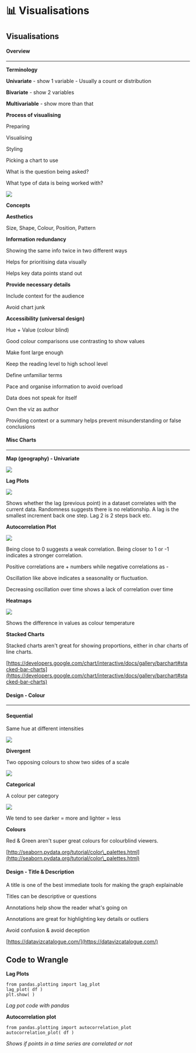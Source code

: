 # 📊 Visualisations

## Visualisations

####

#### Overview

***



**Terminology**

**Univariate** - show 1 variable - Usually a count or distribution

**Bivariate** - show 2 variables

**Multivariable** - show more than that

**Process of visualising**

Preparing

Visualising

Styling

Picking a chart to use

What is the question being asked?

What type of data is being worked with?

![](https://t20664121.p.clickup-attachments.com/t20664121/a2d12554-65b0-45ab-933c-5caba64758bb/image.png)

**Concepts**

**Aesthetics**

Size, Shape, Colour, Position, Pattern

**Information redundancy**

Showing the same info twice in two different ways

Helps for prioritising data visually

Helps key data points stand out

**Provide necessary details**

Include context for the audience

Avoid chart junk

**Accessibility (universal design)**

Hue + Value (colour blind)

Good colour comparisons use contrasting to show values

Make font large enough

Keep the reading level to high school level

Define unfamiliar terms

Pace and organise information to avoid overload

Data does not speak for itself

Own the viz as author

Providing context or a summary helps prevent misunderstanding or false conclusions

#### Misc Charts

***

**Map (geography) - Univariate**

![](https://t20664121.p.clickup-attachments.com/t20664121/7be7a48f-78a1-45ae-931b-6b44f6e90e0b/image.png)

**Lag Plots**

![](https://t20664121.p.clickup-attachments.com/t20664121/f9ca13bc-2e86-4cee-83bc-3e28fb5167ca/image.png)

Shows whether the lag (previous point) in a dataset correlates with the current data. Randomness suggests there is no relationship. A lag is the smallest increment back one step. Lag 2 is 2 steps back etc.

**Autocorrelation Plot**

![](https://t20664121.p.clickup-attachments.com/t20664121/0be7b170-d6b4-4b5a-99e3-08f286a20272/image.png)

Being close to 0 suggests a weak correlation. Being closer to 1 or -1 indicates a stronger correlation.

Positive correlations are + numbers while negative correlations as -

Oscillation like above indicates a seasonality or fluctuation.

Decreasing oscillation over time shows a lack of correlation over time

**Heatmaps**

![](https://t20664121.p.clickup-attachments.com/t20664121/37653b8a-5ebc-41d9-aa53-4036916bad22/image.png)

Shows the difference in values as colour temperature

**Stacked Charts**

Stacked charts aren't great for showing proportions, either in char charts of line charts.

[https://developers.google.com/chart/interactive/docs/gallery/barchart#stacked-bar-charts](https://developers.google.com/chart/interactive/docs/gallery/barchart#stacked-bar-charts)

#### **Design - Colour**

***

#### **Sequential**

Same hue at different intensities

![](https://t20664121.p.clickup-attachments.com/t20664121/2f07a164-b2ee-47ba-8072-e0dbf0ba0736/image.png)

**Divergent**

Two opposing colours to show two sides of a scale

![](https://t20664121.p.clickup-attachments.com/t20664121/720ffc1a-93a8-4193-b257-b88073cca9a8/image.png)

**Categorical**

A colour per category

![](https://t20664121.p.clickup-attachments.com/t20664121/82cb4648-7d06-4f01-bdeb-ea281e50270a/image.png)

We tend to see darker = more and lighter = less

**Colours**

Red & Green aren't super great colours for colourblind viewers.

[http://seaborn.pydata.org/tutorial/color\_palettes.html](http://seaborn.pydata.org/tutorial/color\_palettes.html)

#### Design - Title & Description

A title is one of the best immediate tools for making the graph explainable

Titles can be descriptive or questions

Annotations help show the reader what's going on

Annotations are great for highlighting key details or outliers

Avoid confusion & avoid deception

[https://datavizcatalogue.com/](https://datavizcatalogue.com/)

## Code to Wrangle

**Lag Plots**

```
from pandas.plotting import lag_plot
lag_plot( df )
plt.show( )
```

_Lag pot code with pandas_

**Autocorrelation plot**

```
from pandas.plotting import autocorrelation_plot
autocorrelation_plot( df )
```

_Shows if points in a time series are correlated or not_
